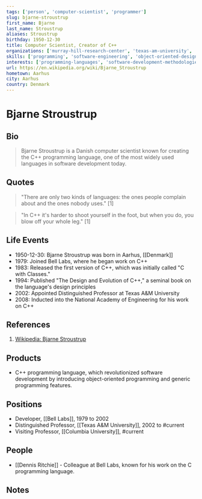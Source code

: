 ```yaml
---
tags: ['person', 'computer-scientist', 'programmer']
slug: bjarne-stroustrup
first_name: Bjarne
last_name: Stroustrup
aliases: Stroustrup
birthday: 1950-12-30
title: Computer Scientist, Creator of C++
organizations: ['murray-hill-research-center', 'texas-am-university', 'morgan-stanley', 'at-t-bell-labs']
skills: ['programming', 'software-engineering', 'object-oriented-design']
interests: ['programming-languages', 'software-development-methodologies']
url: https://en.wikipedia.org/wiki/Bjarne_Stroustrup
hometown: Aarhus
city: Aarhus
country: Denmark
---
```


# Bjarne Stroustrup

## Bio

> Bjarne Stroustrup is a Danish computer scientist known for creating the C++ programming language, one of the most widely used languages in software development today.

## Quotes

> "There are only two kinds of languages: the ones people complain about and the ones nobody uses." [1]

> "In C++ it's harder to shoot yourself in the foot, but when you do, you blow off your whole leg." [1]

## Life Events

- 1950-12-30: Bjarne Stroustrup was born in Aarhus, [[Denmark]]
- 1979: Joined Bell Labs, where he began work on C++
- 1983: Released the first version of C++, which was initially called "C with Classes."
- 1994: Published "The Design and Evolution of C++," a seminal book on the language's design principles
- 2002: Appointed Distinguished Professor at Texas A&M University
- 2008: Inducted into the National Academy of Engineering for his work on C++

## References

1. [Wikipedia: Bjarne Stroustrup](https://en.wikipedia.org/wiki/Bjarne_Stroustrup)

## Products

- C++ programming language, which revolutionized software development by introducing object-oriented programming and generic programming features.

## Positions

- Developer, [[Bell Labs]], 1979 to 2002
- Distinguished Professor, [[Texas A&M University]], 2002 to #current
- Visiting Professor, [[Columbia University]], #current

## People

- [[Dennis Ritchie]] - Colleague at Bell Labs, known for his work on the C programming language.

## Notes






